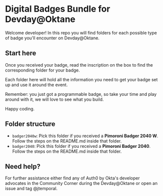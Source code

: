 # Digital Badges Bundle for Devday@Oktane

Welcome developer! In this repo you will find folders for each possible type of badge you'll encounter on Devday@Oktane.

## Start here

Once you received your badge, read the inscription on the box to find the corresponding folder for your badge.

Each folder here will hold all the information you need to get your badge set up and use it around the event.

Remember: you just got a programmable badge, so take your time and play around with it, we will love to see what you build.

Happy coding.

## Folder structure

- `badger2040w`: Pick this folder if you received a **Pimoroni Badger 2040 W**. Follow the steps on the README.md inside that folder.
- `badger2040`: Pick this folder if you received a **Pimoroni Badger 2040**. Follow the steps on the README.md inside that folder.

## Need help?

For further assistance either find any of Auth0 by Okta's developer advocates in the Community Corner during the Devday@Oktane or open an issue and tag @jtemporal.